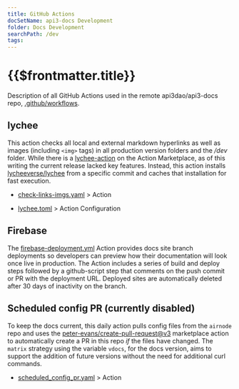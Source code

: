 ```yaml
---
title: GitHub Actions
docSetName: api3-docs Development
folder: Docs Development
searchPath: /dev
tags:
---
```


# {{$frontmatter.title}}

<TocHeader />
<TOC class="table-of-contents" :include-level="[2,3]" />

Description of all GitHub Actions used in the remote api3dao/api3-docs repo,
[.github/workflows](https://github.com/api3dao/api3-docs/tree/stage/.github/workflows).

## lychee

This action checks all local and external markdown hyperlinks as well as images
(including `<img>` tags) in all production version folders and the _/dev_
folder. While there is a
[lychee-action](https://github.com/lycheeverse/lychee-action) on the Action
Marketplace, as of this writing the current release lacked key features.
Instead, this action installs
[lycheeverse/lychee](https://github.com/lycheeverse/lychee) from a specific
commit and caches that installation for fast execution.

- [check-links-imgs.yaml](https://github.com/api3dao/api3-docs/blob/main/.github/workflows/check-links-imgs.yaml) >
  Action

- [lychee.toml](https://github.com/api3dao/api3-docs/blob/main/.github/workflows/lychee.toml) >
  Action Configuration

## Firebase

The
[firebase-deployment.yml](https://github.com/api3dao/api3-docs/blob/main/.github/workflows/firebase-deployment.yml)
Action provides docs site branch deployments so developers can preview how their
documentation will look once live in production. The Action includes a series of
build and deploy steps followed by a github-script step that comments on the
push commit or PR with the deployment URL. Deployed sites are automatically
deleted after 30 days of inactivity on the branch.

## Scheduled config PR (currently disabled)

To keep the docs current, this daily action pulls config files from the
`airnode` repo and uses the
[peter-evans/create-pull-request@v3](https://github.com/marketplace/actions/create-pull-request)
marketplace action to automatically create a PR in this repo _if_ the files have
changed. The `matrix` strategy using the variable `vdocs`, for the docs version,
aims to support the addition of future versions without the need for additional
curl commands.

- [scheduled_config_pr.yaml](https://github.com/api3dao/api3-docs/blob/main/.github/workflows/scheduled_config_pr.yaml) >
  Action
